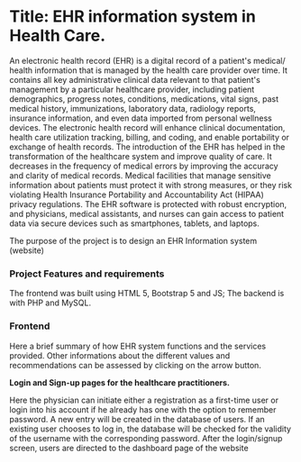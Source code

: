 # Title: EHR information system in Health Care.
An electronic health record (EHR) is a digital record of a patient's medical/ health information that is managed by the health care provider over time. It contains all key administrative clinical data relevant to that patient's management by a particular healthcare provider, including patient demographics, progress notes, conditions, medications, vital signs, past medical history, immunizations, laboratory data, radiology reports, insurance information, and even data imported from personal wellness devices. The electronic health record will enhance clinical documentation, health care utilization tracking, billing, and coding, and enable portability or exchange of health records. 
The introduction of the EHR has helped in the transformation of the healthcare system and improve quality of care. It decreases in the frequency of medical errors by improving the accuracy and clarity of medical records. Medical facilities that manage sensitive information about patients must protect it with strong measures, or they risk violating Health Insurance Portability and Accountability Act (HIPAA) privacy regulations. The EHR software is protected with robust encryption, and physicians, medical assistants, and nurses can gain access to patient data via secure devices such as smartphones, tablets, and laptops.

The purpose of the project is to design an EHR Information system (website) 

### Project Features and requirements
The frontend was built using HTML 5, Bootstrap 5 and JS; The backend is with PHP and MySQL.

### Frontend
Here a brief summary of how  EHR system functions and the services provided. Other informations about the different values and recommendations can be assessed by clicking on the arrow button. 

**Login and Sign-up pages for the healthcare practitioners.**

Here the physician can initiate either a registration as a first-time user or login into his account if he already has one with the option to remember password.
A new entry will be created in the database of users. If an existing user chooses to log in, the database will be checked for the validity of the username with the corresponding password. After the login/signup screen, users are directed to the dashboard page of the website





